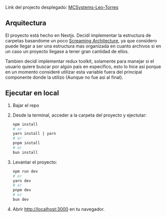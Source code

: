 Link del projecto desplegado: [MCSystems-Leo-Torres](https://mc-systems-test-leo-torres.vercel.app/)

## Arquitectura

El proyecto está hecho en Nextjs. Decidí implementar la estructura de carpetas basandome un poco
[Screaming Architecture](https://www.milanjovanovic.tech/blog/screaming-architecture), ya que considero puede llegar a ser una estructura mas organizada en cuanto archivos si en un caso un proyecto llegase a tener gran cantidad de ellos.

Tambien decidí implementar redux toolkit, solamente para manejar si el usuario quiere buscar por algún pais en específico, esto lo hice asi porque en un momento consideré utilizar esta variable fuera del principal componente donde la utilizo (Aunque no fue asi al final). 

## Ejecutar en local

1. Bajar el repo

2. Desde la terminal, acceder a la carpeta del proyecto y ejectutar: 
    ```bash
    npm install
    # or
    yarn install | yarn
    # or
    pnpm install
    # or
    bun install
    ```

3. Levantar el proyecto:
    ```bash
   npm run dev
   # or
   yarn dev
   # or
   pnpm dev
   # or
   bun dev
   ```

4. Abrir [http://localhost:3000](http://localhost:3000) en tu navegador.
